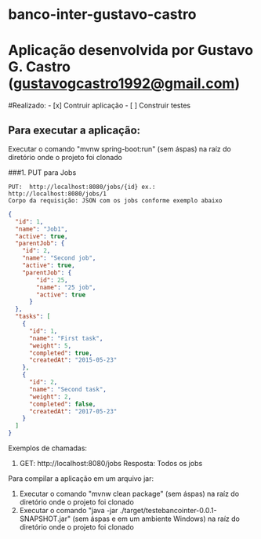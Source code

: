 # banco-inter-gustavo-castro

# Aplicação desenvolvida por Gustavo G. Castro (gustavogcastro1992@gmail.com)

#Realizado:
	- [x] Contruir aplicação
	- [ ] Construir testes

## Para executar a aplicação:

Executar o comando "mvnw spring-boot:run" (sem áspas) na raíz do diretório onde o projeto foi clonado

###1. PUT para Jobs

	PUT:  http://localhost:8080/jobs/{id} ex.:  http://localhost:8080/jobs/1
	Corpo da requisição: JSON com os jobs conforme exemplo abaixo

```json
{
  "id": 1,
  "name": "Job1",
  "active": true,
  "parentJob": {
    "id": 2,
    "name": "Second job",
    "active": true,
    "parentJob": {
	    "id": 25,
	    "name": "25 job",
	    "active": true
	  }
  },
  "tasks": [
    {
      "id": 1,
      "name": "First task",
      "weight": 5,
      "completed": true,
      "createdAt": "2015-05-23"
    },
    {
      "id": 2,
      "name": "Second task",
      "weight": 2,
      "completed": false,
      "createdAt": "2017-05-23"
    }
  ]
}
```

Exemplos de chamadas:
1. GET:  http://localhost:8080/jobs
	Resposta: Todos os jobs 



Para compilar a aplicação em um arquivo jar:

1. Executar o comando "mvnw clean package" (sem áspas) na raíz do diretório onde o projeto foi clonado
2. Executar o comando "java -jar ./target/testebancointer-0.0.1-SNAPSHOT.jar" (sem áspas e em um ambiente Windows) na raíz do diretório onde o projeto foi clonado